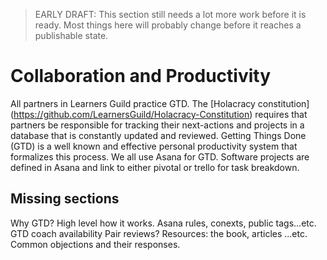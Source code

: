 > EARLY DRAFT: This section still needs a lot more work before it is ready. Most things here will probably change before it reaches a publishable state.

# Collaboration and Productivity

All partners in Learners Guild practice GTD. The [Holacracy constitution] (https://github.com/LearnersGuild/Holacracy-Constitution) requires that partners be responsible for tracking their next-actions and projects in a database that is constantly updated and reviewed. Getting Things Done (GTD) is a well known and effective personal productivity system that formalizes this process. We all use Asana for GTD. Software projects are defined in Asana and link to either pivotal or trello for task breakdown.

## Missing sections

Why GTD?
High level how it works.
Asana rules, conexts, public tags...etc.
GTD coach availability
Pair reviews?
Resources: the book, articles ...etc.
Common objections and their responses.
